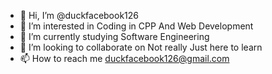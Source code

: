 - 👋 Hi, I’m @duckfacebook126
- 👀 I’m interested in Coding in CPP And Web Development
- 🌱 I’m currently studying Software Engineering
- 💞️ I’m looking to collaborate on Not really Just here to learn
- 📫 How to reach me duckfacebook126@gmail.com

<!---
duckfacebook126/duckfacebook126 is a ✨ special ✨ repository because its `README.md` (this file) appears on your GitHub profile.
You can click the Preview link to take a look at your changes.
--->
